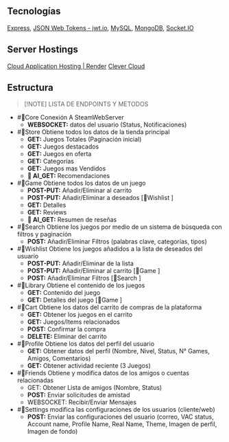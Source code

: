 ## Tecnologías
[Express](https://expressjs.com/), [JSON Web Tokens - jwt.io](https://jwt.io/), [MySQL](https://www.mysql.com/), [MongoDB](https://www.mongodb.com/), [Socket.IO](https://socket.io/)
## Server Hostings
[Cloud Application Hosting | Render](https://render.com/) [Clever Cloud](https://www.clever-cloud.com/)
## Estructura
>[!NOTE] LISTA DE ENDPOINTS Y METODOS

- #🔷Core Conexión A SteamWebServer
	- **WEBSOCKET:** datos del usuario (Status, Notificaciones)
- #🔷Store Obtiene todos los datos de la tienda principal
	- **GET:** Juegos Totales (Paginación inicial)
	- **GET:** Juegos destacados
	- **GET:** Juegos en oferta
	- **GET:** Categorías
	- **GET:** Juegos mas Vendidos
	- **🤖 AI_GET:** Recomendaciones
- #🔷Game Obtiene todos los datos de un juego
	- **POST-PUT:** Añadir/Eliminar al carrito
	- **POST-PUT:** Añadir/Eliminar a deseados [🔷Wishlist ]
	- **GET:** Detalles
	- **GET:** Reviews
	- **🤖 AI_GET:** Resumen de reseñas
- #🔷Search Obtiene los juegos por medio de un sistema de búsqueda con filtros y paginación
	- **POST:** Añadir/Eliminar Filtros (palabras clave, categorías, tipos)
- #🔷Wishlist Obtiene los juegos añadidos a la lista de deseados del usuario
	- **POST-PUT:** Añadir/Eliminar de la lista
	- **POST-PUT:** Añadir/Eliminar al carrito [🔷Game ]
	- **POST:** Añadir/Eliminar Filtros [🔷Search ]
- #🔷Library Obtiene el contenido de los juegos
	- **GET:** Contenido del juego
	- **GET:** Detalles del juego [🔷Game ]
- #🔷Cart Obtiene los datos del carrito de compras de la plataforma
	- **GET:** Obtener los juegos en el carrito
	- **GET:** Juegos/Items relacionados
	- **POST:** Confirmar la compra
	- **DELETE:** Eliminar del carrito
- #🔷Profile Obtiene los datos del perfil del usuario
	- **GET:** Obtener datos del perfil (Nombre, Nivel, Status, N° Games, Amigos, Comentarios)
	- **GET:** Obtener actividad reciente (3 Juegos)
- #🔷Friends Obtiene y modifica datos de los amigos o cuentas relacionadas
	- GET: Obtener Lista de amigos (Nombre, Status)
	- **POST:** Enviar solicitudes de amistad
	- WEBSOCKET: Recibir/Enviar Mensajes
- #🔷Settings modifica las configuraciones de los usuarios (cliente/web)
	- **POST:** Enviar las configuraciones del usuario (correo, VAC status, Account name, Profile Name, Real Name, Theme, Imagen de perfil, Imagen de fondo)